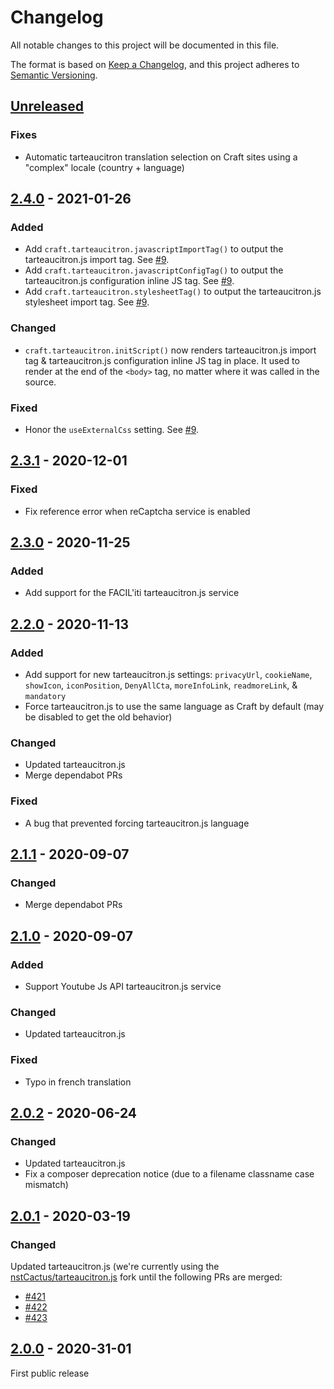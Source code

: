 # Changelog
All notable changes to this project will be documented in this file.

The format is based on [Keep a Changelog](https://keepachangelog.com/en/1.0.0/),
and this project adheres to [Semantic Versioning](https://semver.org/spec/v2.0.0.html).

## [Unreleased]
### Fixes
- Automatic tarteaucitron translation selection on Craft sites using a "complex"
  locale (country + language)


## [2.4.0] - 2021-01-26
### Added
- Add `craft.tarteaucitron.javascriptImportTag()` to output the tarteaucitron.js
  import tag. See [#9][ticket-9].
- Add `craft.tarteaucitron.javascriptConfigTag()` to output the tarteaucitron.js
  configuration inline JS tag. See [#9][ticket-9].
- Add `craft.tarteaucitron.stylesheetTag()` to output the tarteaucitron.js
  stylesheet import tag. See [#9][ticket-9].
### Changed
- `craft.tarteaucitron.initScript()` now renders tarteaucitron.js import tag &
  tarteaucitron.js configuration inline JS tag in place.
  It used to render at the end of the `<body>` tag, no matter where it was
  called in the source.
### Fixed
- Honor the `useExternalCss` setting. See [#9][ticket-9].


## [2.3.1] - 2020-12-01
### Fixed
- Fix reference error when reCaptcha service is enabled


## [2.3.0] - 2020-11-25
### Added
- Add support for the FACIL'iti tarteaucitron.js service


## [2.2.0] - 2020-11-13
### Added
- Add support for new tarteaucitron.js settings: `privacyUrl`, `cookieName`,
  `showIcon`, `iconPosition`, `DenyAllCta`, `moreInfoLink`, `readmoreLink`,
  & `mandatory`
- Force tarteaucitron.js to use the same language as Craft by default
  (may be disabled to get the old behavior)
### Changed
- Updated tarteaucitron.js
- Merge dependabot PRs
### Fixed
- A bug that prevented forcing tarteaucitron.js language


## [2.1.1] - 2020-09-07
### Changed
- Merge dependabot PRs


## [2.1.0] - 2020-09-07
### Added
- Support Youtube Js API tarteaucitron.js service
### Changed
- Updated tarteaucitron.js
### Fixed
- Typo in french translation


## [2.0.2] - 2020-06-24
### Changed
- Updated tarteaucitron.js
- Fix a composer deprecation notice (due to a filename classname case mismatch)


## [2.0.1] - 2020-03-19
### Changed
Updated tarteaucitron.js (we're currently using the
[nstCactus/tarteaucitron.js] fork until the following PRs are merged:
  - [#421](https://github.com/AmauriC/tarteaucitron.js/pull/421)
  - [#422](https://github.com/AmauriC/tarteaucitron.js/pull/422)
  - [#423](https://github.com/AmauriC/tarteaucitron.js/pull/423)


## [2.0.0] - 2020-31-01
First public release

[Unreleased]: https://github.com/la-haute-societe/craft-tarteaucitron/compare/2.4.0...HEAD
[2.4.0]: https://github.com/la-haute-societe/craft-tarteaucitron/compare/2.3.1...2.4.0
[2.3.1]: https://github.com/la-haute-societe/craft-tarteaucitron/compare/2.3.0...2.3.1
[2.3.0]: https://github.com/la-haute-societe/craft-tarteaucitron/compare/2.2.0...2.3.0
[2.2.0]: https://github.com/la-haute-societe/craft-tarteaucitron/compare/2.1.1...2.2.0
[2.1.1]: https://github.com/la-haute-societe/craft-tarteaucitron/compare/2.1.0...2.1.1
[2.1.0]: https://github.com/la-haute-societe/craft-tarteaucitron/compare/2.0.2...2.1.0
[2.0.2]: https://github.com/la-haute-societe/craft-tarteaucitron/compare/2.0.1...2.0.2
[2.0.1]: https://github.com/la-haute-societe/craft-tarteaucitron/compare/2.0.0...2.0.1
[2.0.0]: https://github.com/la-haute-societe/craft-tarteaucitron/releases/tag/2.0.0
[nstCactus/tarteaucitron.js]: https://github.com/nstCactus/tarteaucitron.js
[ticket-9]: https://github.com/la-haute-societe/craft-tarteaucitron/issues/9
